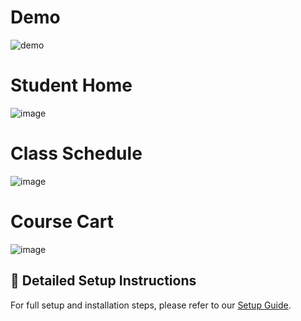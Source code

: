 # Demo
![demo](https://github.com/user-attachments/assets/178056cc-ac15-4637-b180-608c12a2cbb9)

# Student Home
![image](https://github.com/user-attachments/assets/91a47c1a-a7e5-41a5-8117-fe7b6bf85706)
# Class Schedule
![image](https://github.com/user-attachments/assets/d5c10062-cd31-474a-8392-361699d997a7)
# Course Cart
![image](https://github.com/user-attachments/assets/25e4ed5e-5f71-41b7-917f-f99a235058db)


## 📘 Detailed Setup Instructions

For full setup and installation steps, please refer to our [Setup Guide](https://github.com/NekZampe/SOEN_357_Final_Project_UI_Of_The_Tiger/blob/main/SETUP.md).
